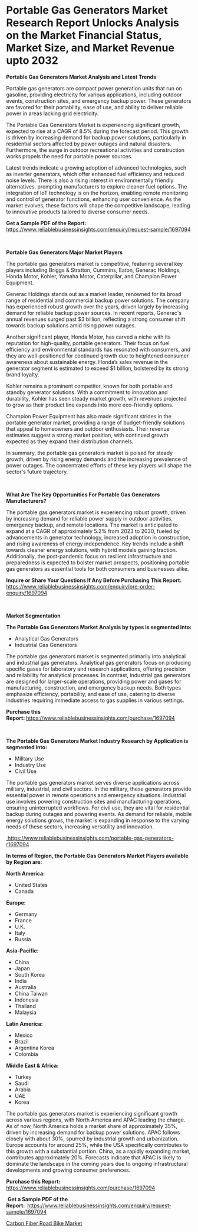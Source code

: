 <p><h1>Portable Gas Generators Market Research Report Unlocks Analysis on the Market Financial Status, Market Size, and Market Revenue upto 2032</h1></p><p><strong>Portable Gas Generators Market Analysis and Latest Trends</strong></p>
<p><p>Portable gas generators are compact power generation units that run on gasoline, providing electricity for various applications, including outdoor events, construction sites, and emergency backup power. These generators are favored for their portability, ease of use, and ability to deliver reliable power in areas lacking grid electricity.</p><p>The Portable Gas Generators Market is experiencing significant growth, expected to rise at a CAGR of 8.5% during the forecast period. This growth is driven by increasing demand for backup power solutions, particularly in residential sectors affected by power outages and natural disasters. Furthermore, the surge in outdoor recreational activities and construction works propels the need for portable power sources.</p><p>Latest trends indicate a growing adoption of advanced technologies, such as inverter generators, which offer enhanced fuel efficiency and reduced noise levels. There is also a rising interest in environmentally friendly alternatives, prompting manufacturers to explore cleaner fuel options. The integration of IoT technology is on the horizon, enabling remote monitoring and control of generator functions, enhancing user convenience. As the market evolves, these factors will shape the competitive landscape, leading to innovative products tailored to diverse consumer needs.</p></p>
<p><strong>Get a Sample PDF of the Report:&nbsp;</strong> <a href="https://www.reliablebusinessinsights.com/enquiry/request-sample/1697094?utm_campaign=2306&utm_medium=2&utm_source=Github&utm_content=ia&utm_term=27032025&utm_id=portable-gas-generators">https://www.reliablebusinessinsights.com/enquiry/request-sample/1697094</a></p>
<p>&nbsp;</p>
<p><strong>Portable Gas Generators Major Market Players</strong></p>
<p><p>The portable gas generators market is competitive, featuring several key players including Briggs & Stratton, Cummins, Eaton, Generac Holdings, Honda Motor, Kohler, Yamaha Motor, Caterpillar, and Champion Power Equipment. </p><p>Generac Holdings stands out as a market leader, renowned for its broad range of residential and commercial backup power solutions. The company has experienced robust growth over the years, driven largely by increasing demand for reliable backup power sources. In recent reports, Generac's annual revenues surged past $3 billion, reflecting a strong consumer shift towards backup solutions amid rising power outages.</p><p>Another significant player, Honda Motor, has carved a niche with its reputation for high-quality, portable generators. Their focus on fuel efficiency and environmental standards has resonated with consumers, and they are well-positioned for continued growth due to heightened consumer awareness about sustainable energy. Honda’s sales revenue in the generator segment is estimated to exceed $1 billion, bolstered by its strong brand loyalty.</p><p>Kohler remains a prominent competitor, known for both portable and standby generator solutions. With a commitment to innovation and durability, Kohler has seen steady market growth, with revenues projected to grow as their product line expands into more eco-friendly options. </p><p>Champion Power Equipment has also made significant strides in the portable generator market, providing a range of budget-friendly solutions that appeal to homeowners and outdoor enthusiasts. Their revenue estimates suggest a strong market position, with continued growth expected as they expand their distribution channels.</p><p>In summary, the portable gas generators market is poised for steady growth, driven by rising energy demands and the increasing prevalence of power outages. The concentrated efforts of these key players will shape the sector's future trajectory.</p></p>
<p>&nbsp;</p>
<p><strong>What Are The Key Opportunities For Portable Gas Generators Manufacturers?</strong></p>
<p><p>The portable gas generators market is experiencing robust growth, driven by increasing demand for reliable power supply in outdoor activities, emergency backup, and remote locations. The market is anticipated to expand at a CAGR of approximately 5.2% from 2023 to 2030, fueled by advancements in generator technology, increased adoption in construction, and rising awareness of energy independence. Key trends include a shift towards cleaner energy solutions, with hybrid models gaining traction. Additionally, the post-pandemic focus on resilient infrastructure and preparedness is expected to bolster market prospects, positioning portable gas generators as essential tools for both consumers and businesses alike.</p></p>
<p><strong>Inquire or Share Your Questions If Any Before Purchasing This Report:</strong> <a href="https://www.reliablebusinessinsights.com/enquiry/pre-order-enquiry/1697094?utm_campaign=2306&utm_medium=2&utm_source=Github&utm_content=ia&utm_term=27032025&utm_id=portable-gas-generators">https://www.reliablebusinessinsights.com/enquiry/pre-order-enquiry/1697094</a></p>
<p>&nbsp;</p>
<p><strong>Market Segmentation</strong></p>
<p><strong>The Portable Gas Generators Market Analysis by types is segmented into:</strong></p>
<p><ul><li>Analytical Gas Generators</li><li>Industrial Gas Generators</li></ul></p>
<p><p>The portable gas generators market is segmented primarily into analytical and industrial gas generators. Analytical gas generators focus on producing specific gases for laboratory and research applications, offering precision and reliability for analytical processes. In contrast, industrial gas generators are designed for larger-scale operations, providing power and gases for manufacturing, construction, and emergency backup needs. Both types emphasize efficiency, portability, and ease of use, catering to diverse industries requiring immediate access to gas supplies in various settings.</p></p>
<p><strong>Purchase this Report:&nbsp;</strong><a href="https://www.reliablebusinessinsights.com/purchase/1697094?utm_campaign=2306&utm_medium=2&utm_source=Github&utm_content=ia&utm_term=27032025&utm_id=portable-gas-generators">https://www.reliablebusinessinsights.com/purchase/1697094</a></p>
<p>&nbsp;</p>
<p><strong>The Portable Gas Generators Market Industry Research by Application is segmented into:</strong></p>
<p><ul><li>Military Use</li><li>Industry Use</li><li>Civil Use</li></ul></p>
<p><p>The portable gas generators market serves diverse applications across military, industrial, and civil sectors. In the military, these generators provide essential power in remote operations and emergency situations. Industrial use involves powering construction sites and manufacturing operations, ensuring uninterrupted workflows. For civil use, they are vital for residential backup during outages and powering events. As demand for reliable, mobile energy solutions grows, the market is expanding in response to the varying needs of these sectors, increasing versatility and innovation.</p></p>
<p><a href="https://www.reliablebusinessinsights.com/portable-gas-generators-r1697094?utm_campaign=2306&utm_medium=2&utm_source=Github&utm_content=ia&utm_term=27032025&utm_id=portable-gas-generators">&nbsp;https://www.reliablebusinessinsights.com/portable-gas-generators-r1697094</a></p>
<p><strong>In terms of Region, the Portable Gas Generators Market Players available by Region are:</strong></p>
<p>
    <p> <strong> North America: </strong>
        <ul>
            <li>United States</li>
            <li>Canada</li>
        </ul>
        </p> 
    <p> <strong> Europe: </strong>
        <ul>
            <li>Germany</li>
            <li>France</li>
            <li>U.K.</li>
            <li>Italy</li>
            <li>Russia</li>
        </ul>
        </p> 
    <p> <strong> Asia-Pacific: </strong>
        <ul>
            <li>China</li>
            <li>Japan</li>
            <li>South Korea</li>
            <li>India</li>
            <li>Australia</li>
            <li>China Taiwan</li>
            <li>Indonesia</li>
            <li>Thailand</li>
            <li>Malaysia</li>
        </ul>
        </p> 
    <p> <strong> Latin America: </strong>
        <ul>
            <li>Mexico</li>
            <li>Brazil</li>
            <li>Argentina Korea</li>
            <li>Colombia</li>
        </ul>
        </p> 
    <p> <strong> Middle East & Africa: </strong>
        <ul>
            <li>Turkey</li>
            <li>Saudi</li>
            <li>Arabia</li>
            <li>UAE</li>
            <li>Korea</li>
        </ul>
    </p>
    </p>
<p><p>The portable gas generators market is experiencing significant growth across various regions, with North America and APAC leading the charge. As of now, North America holds a market share of approximately 35%, driven by increasing demand for backup power solutions. APAC follows closely with about 30%, spurred by industrial growth and urbanization. Europe accounts for around 25%, while the USA specifically contributes to this growth with a substantial portion. China, as a rapidly expanding market, contributes approximately 20%. Forecasts indicate that APAC is likely to dominate the landscape in the coming years due to ongoing infrastructural developments and growing consumer preferences.</p></p>
<p><strong>Purchase this Report: </strong><a href="https://www.reliablebusinessinsights.com/purchase/1697094?utm_campaign=2306&utm_medium=2&utm_source=Github&utm_content=ia&utm_term=27032025&utm_id=portable-gas-generators">https://www.reliablebusinessinsights.com/purchase/1697094</a></p>
<p>&nbsp;<strong>Get a Sample PDF of the Report:&nbsp;&nbsp;</strong><a href="https://www.reliablebusinessinsights.com/enquiry/request-sample/1697094?utm_campaign=2306&utm_medium=2&utm_source=Github&utm_content=ia&utm_term=27032025&utm_id=portable-gas-generators">https://www.reliablebusinessinsights.com/enquiry/request-sample/1697094</a></p>
<p><strong></strong></p>
<p><p><a href="https://github.com/comasnickie/Market-Research-Report-List-1/blob/main/carbon-fiber-road-bike-market.md?utm_campaign=2306&utm_medium=2&utm_source=Github&utm_content=ia&utm_term=27032025&utm_id=portable-gas-generators">Carbon Fiber Road Bike Market</a></p></p>